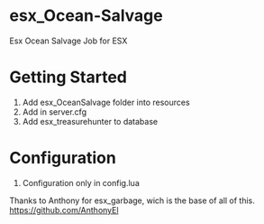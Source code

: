 # esx_Ocean-Salvage

Esx Ocean Salvage Job for ESX

# Getting Started

1. Add esx_OceanSalvage folder into resources
2. Add in server.cfg
3. Add esx_treasurehunter to database

# Configuration

1. Configuration only in config.lua

Thanks to Anthony for esx_garbage, wich is the base of all of this.
https://github.com/AnthonyEl
